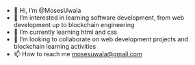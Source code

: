 - 👋 Hi, I’m @MosesUwala
- 👀 I’m interested in learning software development, from web development up to blockchain engineering
- 🌱 I’m currently learning html and css
- 💞️ I’m looking to collaborate on web development projects and blockchain learning activities
- 📫 How to reach me mosesuwala@gmail.com

<!---
MosesUwala/MosesUwala is a ✨ special ✨ repository because its `README.md` (this file) appears on your GitHub profile.
You can click the Preview link to take a look at your changes.
--->

